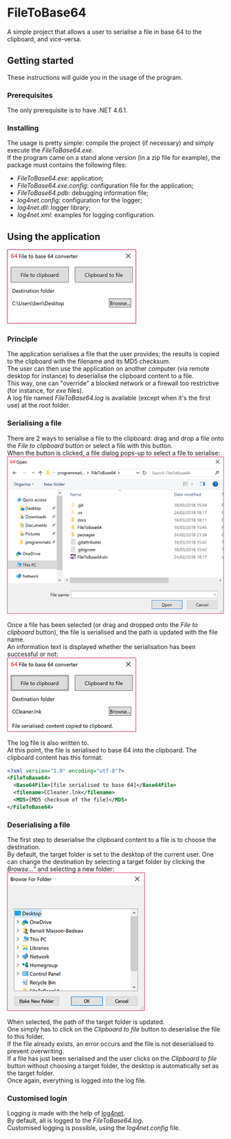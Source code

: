 # FileToBase64
A simple project that allows a user to serialise a file in base 64 to the clipboard, and vice-versa.

## Getting started
These instructions will guide you in the usage of the program.

### Prerequisites
The only prerequisite is to have .NET 4.6.1.

### Installing
The usage is pretty simple: compile the project (if necessary) and simply execute the *FileToBase64.exe*.  
If the program came on a stand alone version (in a zip file for example), the package must contains the following files:
* *FileToBase64.exe*: application;
* *FileToBase64.exe.config*: configuration file for the application;
* *FileToBase64.pdb*: debugging information file;
* *log4net.config*: configuration for the logger;
* *log4net.dll*: logger library;
* *log4net.xml*: examples for logging configuration.

## Using the application
![application](img/application.png)

### Principle
The application serialises a file that the user provides; the results is copied to the clipboard with the filename and its MD5 checksum.  
The user can then use the application on another computer (via remote desktop for instance) to deserialise the clipboard content to a file.  
This way, one can "override" a blocked network or a firewall too restrictive (for instance, for *exe* files).  
A log file named *FileToBase64.log* is available (except when it's the first use) at the root folder.

### Serialising a file
There are 2 ways to serialise a file to the clipboard: drag and drop a file onto the *File to clipboard* button or select a file with this button.  
When the button is clicked, a file dialog pops-up to select a file to serialise:  
![file browser dialog](img/fileBrowserDialog.png)

Once a file has been selected (or drag and dropped onto the *File to clipboard* button), the file is serialised and the path is updated with the file name.  
An information text is displayed whether the serialisation has been successful or not:  
![file serialised](img/fileSerialised.png)

The log file is also written to.  
At this point, the file is serialised to base 64 into the clipboard. The clipboard content has this format:

```xml
<?xml version="1.0" encoding="utf-8"?>
<FileToBase64>
  <Base64File>[file serialised to base 64]</Base64File>
  <filename>CCleaner.lnk</filename>
  <MD5>[MD5 checksum of the file]</MD5>
</FileToBase64>
```

### Deserialising a file
The first step to deserialise the clipboard content to a file is to choose the destination.  
By default, the target folder is set to the desktop of the current user. One can change the destination by selecting a target folder by clicking the *Browse..."* and selecting a new folder:  
![choose a folder](img/folderBrowserDialog.png)

When selected, the path of the target folder is updated.  
One simply has to click on the *Clipboard to file* button to deserialise the file to this folder.  
If the file already exists, an error occurs and the file is not deserialised to prevent overwriting.  
If a file has just been serialised and the user clicks on the *Clipboard to file* button without choosing a target folder, the desktop is automatically set as the target folder.  
Once again, everything is logged into the log file.

### Customised login
Logging is made with the help of [log4net](https://logging.apache.org/log4net/).  
By default, all is logged to the *FileToBase64.log*.  
Customised logging is possible, using the *log4net.config* file.

